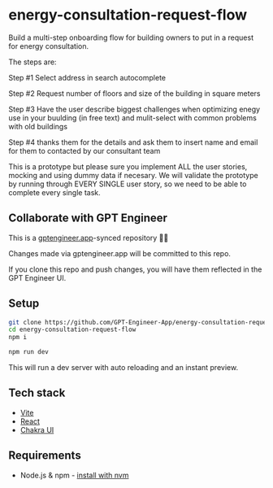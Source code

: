 # energy-consultation-request-flow

Build a multi-step onboarding flow for building owners to put in a request for energy consultation. 

The steps are: 

Step #1
Select address in search autocomplete

Step #2 
Request number of floors and size of the building in square meters

Step #3
Have the user describe biggest challenges when optimizing enegy use in your buulding (in free text) and mulit-select with common problems with old buildings

Step #4
thanks them for the details and ask them to insert name and email for them to contacted by our consultant team

This is a prototype but please sure you implement ALL the user stories, mocking and using dummy data if necesary. We will validate the prototype by running through EVERY SINGLE user story, so we need to be able to complete every single task.

## Collaborate with GPT Engineer

This is a [gptengineer.app](https://gptengineer.app)-synced repository 🌟🤖

Changes made via gptengineer.app will be committed to this repo.

If you clone this repo and push changes, you will have them reflected in the GPT Engineer UI.

## Setup

```sh
git clone https://github.com/GPT-Engineer-App/energy-consultation-request-flow.git
cd energy-consultation-request-flow
npm i
```

```sh
npm run dev
```

This will run a dev server with auto reloading and an instant preview.

## Tech stack

- [Vite](https://vitejs.dev/)
- [React](https://react.dev/)
- [Chakra UI](https://chakra-ui.com/)

## Requirements

- Node.js & npm - [install with nvm](https://github.com/nvm-sh/nvm#installing-and-updating)
